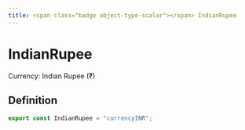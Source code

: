 ```yaml
---
title: <span class="badge object-type-scalar"></span> IndianRupee
---
```

# <span class="badge object-type-scalar"></span> IndianRupee

Currency: Indian Rupee (₹)

## Definition

```typescript
export const IndianRupee = "currencyINR";

```
